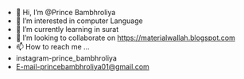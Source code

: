 - 👋 Hi, I’m @Prince Bambhroliya
- 👀 I’m interested in computer Language
- 🌱 I’m currently learning in surat
- 💞️ I’m looking to collaborate on https://materialwallah.blogspot.com
- 📫 How to reach me ...
- instagram-prince_bambhroliya
- E-mail-princebambhroliya01@gmail.com

<!---
prince47736/prince47736 is a ✨ special ✨ repository because its `README.md` (this file) appears on your GitHub profile.
You can click the Preview link to take a look at your changes.
--->
